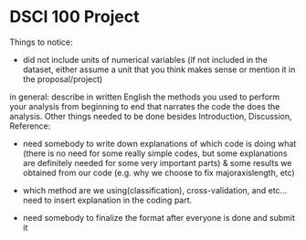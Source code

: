 # DSCI 100 Project

Things to notice:
- did not include units of numerical variables (if not included in the dataset, either assume a unit that you think makes sense or mention it in the proposal/project)


in general: describe in written English the methods you used to perform your analysis from beginning to end that narrates the code the does the analysis.
Other things needed to be done besides Introduction, Discussion, Reference:
- need somebody to write down explanations of which code is doing what (there is no need for some really simple codes, but some explanations are definitely needed for some very important parts) & some results we obtained from our code (e.g. why we choose to fix majoraxislength, etc)

- which method are we using(classification), cross-validation, and etc... need to insert explanation in the coding part.





- need somebody to finalize the format after everyone is done and submit it